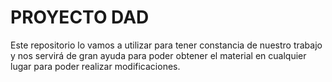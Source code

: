 # PROYECTO DAD

Este  repositorio  lo vamos a utilizar  para  tener constancia de nuestro trabajo  y nos servirá de gran ayuda para poder obtener el material en cualquier lugar para poder realizar modificaciones. 
